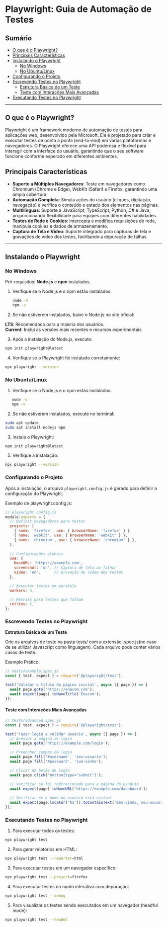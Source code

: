 # Playwright: Guia de Automação de Testes

## Sumário

- [O que é o Playwright?](#o-que-é-o-playwright)
- [Principais Características](#principais-características)
- [Instalando o Playwright](#instalando-o-playwright)
  - [No Windows](#no-windows)
  - [No Ubuntu/Linux](#no-ubuntulinux)
- [Configurando o Projeto](#configurando-o-projeto)
- [Escrevendo Testes no Playwright](#escrevendo-testes-no-playwright)
  - [Estrutura Básica de um Teste](#estrutura-básica-de-um-teste)
  - [Teste com Interações Mais Avançadas](#teste-com-interações-mais-avançadas)
- [Executando Testes no Playwright](#executando-testes-no-playwright)

---

## O que é o Playwright?

Playwright é um framework moderno de automação de testes para aplicações web, desenvolvido pela Microsoft. Ele é projetado para criar e executar testes de ponta a ponta (end-to-end) em várias plataformas e navegadores. O Playwright oferece uma API poderosa e flexível para interagir com a interface do usuário, garantindo que o seu software funcione conforme esperado em diferentes ambientes.

## Principais Características

- **Suporte a Múltiplos Navegadores**: Teste em navegadores como Chromium (Chrome e Edge), WebKit (Safari) e Firefox, garantindo uma ampla cobertura.
- **Automação Completa**: Simula ações do usuário (cliques, digitação, navegação) e verifica o conteúdo e estado dos elementos nas páginas.
- **Multilínguas**: Suporte a JavaScript, TypeScript, Python, C# e Java, proporcionando flexibilidade para equipes com diferentes habilidades.
- **Testes de Rede e Cookies**: Intercepta e modifica requisições de rede, manipula cookies e dados de armazenamento.
- **Captura de Tela e Vídeo**: Suporte integrado para capturas de tela e gravações de vídeo dos testes, facilitando a depuração de falhas.

---

## Instalando o Playwright

### No Windows

Pré-requisitos: **Node.js** e **npm** instalados.

1. Verifique se o Node.js e o npm estão instalados:
   ```bash
   node -v
   npm -v

2. Se não estiverem instalados, baixe o Node.js no site oficial:

**LTS**: Recomendado para a maioria dos usuários. <br>
**Current**: Inclui as versões mais recentes e recursos experimentais.

3. Após a instalação do Node.js, execute:
```bash
npm init playwright@latest
```
4. Verifique se o Playwright foi instalado corretamente:
```bash
npx playwright --version
```

### No Ubuntu/Linux

1. Verifique se o Node.js e o npm estão instalados:
```bash
   node -v
   npm -v
```

2. Se não estiverem instalados, execute no terminal:
```bash
sudo apt update
sudo apt install nodejs npm
```

3. Instale o Playwright:
```bash
npm init playwright@latest
```

5. Verifique a instalação:
```bash
npx playwright --version
```

### Configurando o Projeto
Após a instalação, o arquivo ```playwright.config.js``` é gerado para definir a configuração do Playwright.

Exemplo de playwright.config.js:
```javascript
// playwright.config.js
module.exports = {
  // Definir navegadores para testar
  projects: [
    { name: 'firefox', use: { browserName: 'firefox' } },
    { name: 'webkit', use: { browserName: 'webkit' } },
    { name: 'chromium', use: { browserName: 'chromium' } },
  ],
  
  // Configurações globais
  use: {
    baseURL: 'https://example.com',
    screenshot: 'on', // Captura de tela ao falhar
    video: 'on',      // Gravação de vídeo dos testes
  },

  // Executar testes em paralelo
  workers: 4,

  // Retries para testes que falham
  retries: 1,
};
```

### Escrevendo Testes no Playwright

**Estrutura Básica de um Teste**

Crie os arquivos de teste na pasta tests/ com a extensão .spec.js(no caso de se utilizar Javascript como linguagem). Cada arquivo pode conter vários casos de teste.

Exemplo Prático:
```javascript
// tests/example.spec.js
const { test, expect } = require('@playwright/test');

test('Validar o título da página inicial', async ({ page }) => {
  await page.goto('https://enacom.com');
  await expect(page).toHaveTitle('Enacom');
});
```
#### Teste com Interações Mais Avançadas

```javascript
// tests/advanced.spec.js
const { test, expect } = require('@playwright/test');

test('Fazer login e validar usuário', async ({ page }) => {
  // Acessar a página de login
  await page.goto('https://example.com/login');

  // Preencher campos de login
  await page.fill('#username', 'seu-usuario');
  await page.fill('#password', 'sua-senha');

  // Clicar no botão de login
  await page.click('button[type="submit"]');

  // Verificar se foi redirecionado para a página do usuário
  await expect(page).toHaveURL('https://example.com/dashboard');
  
  // Verificar se o nome do usuário está visível
  await expect(page.locator('h1')).toContainText('Bem-vindo, seu-usuario');
});
```

### Executando Testes no Playwright

1. Para executar todos os testes:
```bash
npx playwright test
```

2. Para gerar relatórios em HTML:
```bash
npx playwright test --reporter=html
```

3. Para executar testes em um navegador específico:
```bash
npx playwright test --project=firefox
```

4. Para executar testes no modo interativo com depuração:
```bash
npx playwright test --debug
```
5. Para visualizar os testes sendo executados em um navegador (headful mode):
```bash
npx playwright test --headed
```
